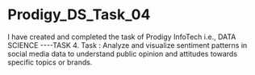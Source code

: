 # Prodigy_DS_Task_04
I have created and completed the task of Prodigy InfoTech i.e., DATA SCIENCE ----TASK 4.  Task : Analyze and visualize sentiment patterns in social media data to understand public opinion and attitudes towards specific topics or brands.
